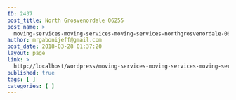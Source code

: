 ```yaml
---
ID: 2437
post_title: North Grosvenordale 06255
post_name: >
  moving-services-moving-services-moving-services-northgrosvenordale-06255
author: mrgabonijeff@gmail.com
post_date: 2018-03-28 01:37:20
layout: page
link: >
  http://localhost/wordpress/moving-services-moving-services-moving-services-northgrosvenordale-06255/
published: true
tags: [ ]
categories: [ ]
---
```

